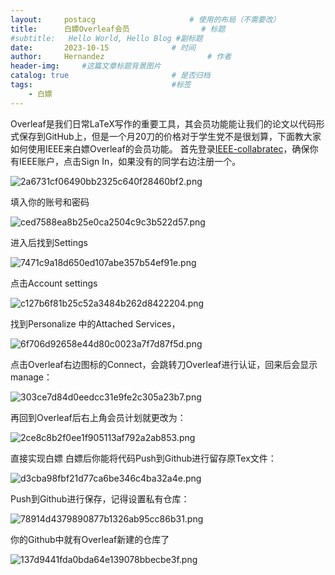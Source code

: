 ```yaml
---
layout:     postacg  				    # 使用的布局（不需要改）
title:      白嫖Overleaf会员				# 标题 
#subtitle:   Hello World, Hello Blog #副标题
date:       2023-10-15 				# 时间
author:     Hernandez						# 作者
header-img: 	#这篇文章标题背景图片
catalog: true 						# 是否归档
tags:								#标签
    - 白嫖
---
```

Overleaf是我们日常LaTeX写作的重要工具，其会员功能能让我们的论文以代码形式保存到GitHub上，但是一个月20刀的价格对于学生党不是很划算，下面教大家如何使用IEEE来白嫖Overleaf的会员功能。
首先登录[IEEE-collabratec](https://ieee-collabratec.ieee.org/)，确保你有IEEE账户，点击Sign In，如果没有的同学右边注册一个。

![2a6731cf06490bb2325c640f28460bf2.png](https://i.mji.rip/2023/10/19/2a6731cf06490bb2325c640f28460bf2.png)

填入你的账号和密码

![ced7588ea8b25e0ca2504c9c3b522d57.png](https://i.mji.rip/2023/10/19/ced7588ea8b25e0ca2504c9c3b522d57.png)

进入后找到Settings

![7471c9a18d650ed107abe357b54ef91e.png](https://i.mji.rip/2023/10/19/7471c9a18d650ed107abe357b54ef91e.png)

点击Account settings

![c127b6f81b25c52a3484b262d8422204.png](https://i.mji.rip/2023/10/19/c127b6f81b25c52a3484b262d8422204.png)

找到Personalize 中的Attached Services，

![6f706d92658e44d80c0023a7f7d87f5d.png](https://i.mji.rip/2023/10/19/6f706d92658e44d80c0023a7f7d87f5d.png)

点击Overleaf右边图标的Connect，会跳转刀Overleaf进行认证，回来后会显示manage：

![303ce7d84d0eedcc31e9fe2c305a23b7.png](https://i.mji.rip/2023/10/19/303ce7d84d0eedcc31e9fe2c305a23b7.png)

再回到Overleaf后右上角会员计划就更改为：

![2ce8c8b2f0ee1f905113af792a2ab853.png](https://i.mji.rip/2023/10/19/2ce8c8b2f0ee1f905113af792a2ab853.png)

直接实现白嫖
白嫖后你能将代码Push到Github进行留存原Tex文件：

![d3cba98fbf21d77ca6be346c4ba32a4e.png](https://i.mji.rip/2023/10/19/d3cba98fbf21d77ca6be346c4ba32a4e.png)

Push到Github进行保存，记得设置私有仓库：

![78914d4379890877b1326ab95cc86b31.png](https://i.mji.rip/2023/10/19/78914d4379890877b1326ab95cc86b31.png)

你的Github中就有Overleaf新建的仓库了

![137d9441fda0bda64e139078bbecbe3f.png](https://i.mji.rip/2023/10/19/137d9441fda0bda64e139078bbecbe3f.png)

